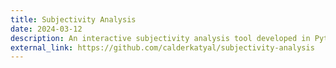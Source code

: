 ```yaml
---
title: Subjectivity Analysis
date: 2024-03-12
description: An interactive subjectivity analysis tool developed in Python, using Natural Language Processing (NLP) to classify sentences into subjective or objective categories while adapting through user feedback. The tool is powered by a Naive Bayes classifier trained on NLTK’s subjectivity dataset, with the ability to adapt and improve based on user feedback. Users can input sentences for classification, and if the prediction is incorrect, they can provide the correct label to refine the model over time. This makes the tool useful for tasks like text analysis, sentiment evaluation, and automated content moderation, while continuously learning and improving from new data.
external_link: https://github.com/calderkatyal/subjectivity-analysis
---
```




